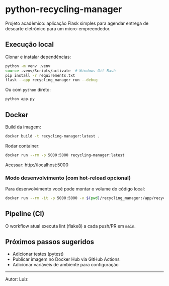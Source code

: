 # python-recycling-manager

Projeto acadêmico: aplicação Flask simples para agendar entrega de descarte eletrônico para um micro-empreendedor.

## Execução local

Clonar e instalar dependências:

```bash
python -m venv .venv
source .venv/Scripts/activate  # Windows Git Bash
pip install -r requirements.txt
flask --app recycling_manager run --debug
```

Ou com `python` direto:

```bash
python app.py
```

## Docker

Build da imagem:

```bash
docker build -t recycling-manager:latest .
```

Rodar container:

```bash
docker run --rm -p 5000:5000 recycling-manager:latest
```

Acessar: http://localhost:5000

### Modo desenvolvimento (com hot-reload opcional)

Para desenvolvimento você pode montar o volume do código local:

```bash
docker run --rm -it -p 5000:5000 -v $(pwd)/recycling_manager:/app/recycling_manager -e FLASK_ENV=development recycling-manager:latest
```

## Pipeline (CI)

O workflow atual executa lint (flake8) a cada push/PR em `main`.

## Próximos passos sugeridos

- Adicionar testes (pytest)
- Publicar imagem no Docker Hub via GitHub Actions
- Adicionar variáveis de ambiente para configuração

---

Autor: Luiz
